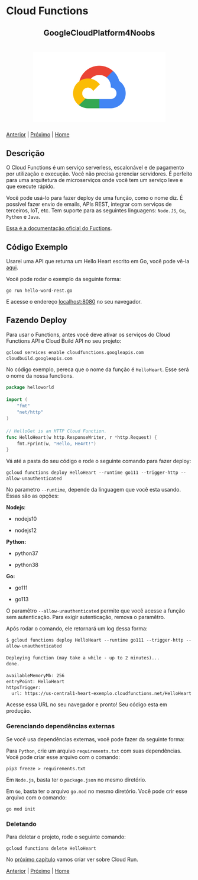 # Cloud Functions

<p align="center">
  <h2 align="center">GoogleCloudPlatform4Noobs</h2>
  <h1 align="center"><img src="../.github/gcp.png" alt="Imagem da linguagem" width="360"></h1>
</p>

[Anterior](./2.1-Hosting.md) | [Próximo](./2.3-Run.md) | [Home](../README.md)

## Descrição

O Cloud Functions é um serviço serverless, escalonável e de pagamento por utilização e execução. Você não precisa gerenciar servidores. É perfeito para uma arquitetura de microserviços onde você tem um serviço leve e que execute rápido.

Você pode usá-lo para fazer deploy de uma função, como o nome diz. É possível fazer envio de emails, APIs REST, integrar com serviços de terceiros, IoT, etc. Tem suporte para as seguintes linguagens: `Node.JS`, `Go`, `Python` e `Java`.

[Essa é a documentação oficial do Fuctions](https://cloud.google.com/functions/docs).

##  Código Exemplo

Usarei uma API que returna um Hello Heart escrito em Go, você pode vê-la [aqui](../Examples/hello-word-rest.go).

Você pode rodar o exemplo da seguinte forma:

```shell
go run hello-word-rest.go
```

E acesse o endereço [localhost:8080](http://localhost:8080) no seu navegador.

## Fazendo Deploy

Para usar o Functions, antes você deve ativar os serviços do Cloud Functions API e Cloud Build API no seu projeto:

```shell
gcloud services enable cloudfunctions.googleapis.com cloudbuild.googleapis.com
```

No código exemplo, pereca que o nome da função é `HelloHeart`. Esse será o nome da nossa functions.

```go
package helloworld

import (
	"fmt"
	"net/http"
)

// HelloGet is an HTTP Cloud Function.
func HelloHeart(w http.ResponseWriter, r *http.Request) {
	fmt.Fprint(w, "Hello, He4rt!")
}
```

Vá até a pasta do seu código e rode o seguinte comando para fazer deploy:

```shell
gcloud functions deploy HelloHeart --runtime go111 --trigger-http --allow-unauthenticated
```

No parametro `--runtime`, depende da linguagem que você esta usando. Essas são as opções:

**Nodejs**:

- nodejs10

- nodejs12

**Python:**

- python37

- python38

**Go:**

- go111

- go113

O paramêtro `--allow-unauthenticated` permite que você acesse a função sem autenticação. Para exigir autenticação, remova o paramêtro.

Após rodar o comando, ele retornará um log dessa forma:

```shell
$ gcloud functions deploy HelloHeart --runtime go111 --trigger-http --allow-unauthenticated

Deploying function (may take a while - up to 2 minutes)...
done.

availableMemoryMb: 256
entryPoint: HelloHeart
httpsTrigger:
  url: https://us-central1-heart-exemplo.cloudfunctions.net/HelloHeart
```

Acesse essa URL no seu navegador e pronto! Seu código esta em produção.

### Gerenciando dependências externas

Se você usa dependências externas, você pode fazer da seguinte forma:

Para `Python`, crie um arquivo `requirements.txt` com suas dependências. Você pode criar esse arquivo com o comando:

```shell
pip3 freeze > requirements.txt
```

Em `Node.js`, basta ter o `package.json` no mesmo diretório.

Em `Go`, basta ter o arquivo `go.mod` no mesmo diretório. Você pode crir esse arquivo com o comando:

```shell
go mod init
```

### Deletando

Para deletar o projeto, rode o seguinte comando:

```shell
gcloud functions delete HelloHeart
```

No [próximo capítulo](./2.3-Run.md) vamos criar ver sobre Cloud Run.

[Anterior](./2.1-Hosting.md) | [Próximo](./2.3-Run.md) | [Home](../README.md)
